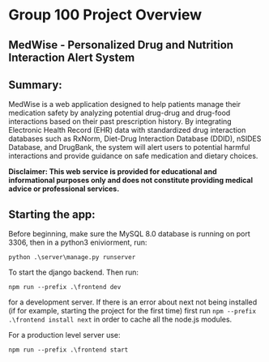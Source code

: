 # Group 100 Project Overview

## MedWise - Personalized Drug and Nutrition Interaction Alert System
## Summary:
MedWise is a web application designed to help patients manage their medication safety by analyzing potential drug-drug and drug-food interactions based on their past prescription history. By integrating Electronic Health Record (EHR) data with standardized drug interaction databases such as RxNorm, Diet-Drug Interaction Database (DDID), nSIDES Database, and DrugBank, the system will alert users to potential harmful interactions and provide guidance on safe medication and dietary choices.

**Disclaimer: This web service is provided for educational and informational purposes only and does not constitute providing medical advice or professional services.**

## Starting the app:

Before beginning, make sure the MySQL 8.0 database is running on port 3306, then in a python3 eniviorment, run:
```
python .\server\manage.py runserver 
```
To start the django backend. Then run:
```
npm run --prefix .\frontend dev
```
for a development server. If there is an error about next not being installed (if for example, starting the project for the first time) first run ```npm --prefix .\frontend install next``` in order to cache all the node.js modules. 

For a production level server use:
```
npm run --prefix .\frontend start
```